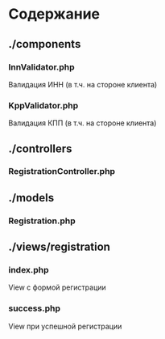 # Содержание

## ./components
### InnValidator.php
Валидация ИНН (в т.ч. на стороне клиента)

### KppValidator.php
Валидация КПП (в т.ч. на стороне клиента)

## ./controllers
### RegistrationController.php

## ./models
### Registration.php

## ./views/registration
### index.php
View с формой регистрации

### success.php
View при успешной регистрации